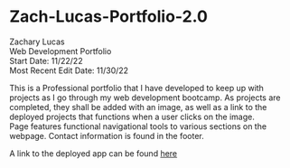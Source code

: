 # Zach-Lucas-Portfolio-2.0

Zachary Lucas<br>
Web Development Portfolio<br>
Start Date: 11/22/22<br>
Most Recent Edit Date: 11/30/22<br>

This is a Professional portfolio that I have developed to keep up with projects as I go through my web development bootcamp. As projects are completed, they shall be added with an image, as well as a link to the deployed projects that functions when a user clicks on the image.
<br>
Page features functional navigational tools to various sections on the webpage. Contact information is found in the footer.

A link to the deployed app can be found [here](https://lucasz10.github.io/Zach-Lucas-Portfolio-2.0/)
